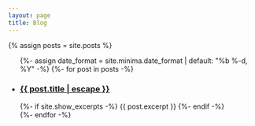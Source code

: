 ```yaml
---
layout: page
title: Blog
---
```


{% assign posts = site.posts %}

<ul class="post-list">
  {%- assign date_format = site.minima.date_format | default: "%b %-d, %Y" -%}
  {%- for post in posts -%}
    <li>
      <h3>
        <a class="post-link" href="{{ post.url | relative_url }}">
          {{ post.title | escape }}
        </a>
      </h3>
      <!-- prettier-ignore -->
      <div>
        {%- if site.show_excerpts -%} {{ post.excerpt }} {%- endif -%}
      </div>
    </li>
  {%- endfor -%}
</ul>
